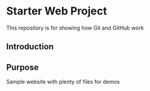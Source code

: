# Starter Web Project

This repository is for showing how Git and GitHub work


## Introduction

## Purpose

Sample website with plenty of files for demos